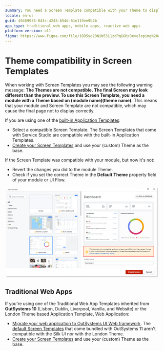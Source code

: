 ```yaml
---
summary: You need a Screen Template compatible with your Theme to display the final page properly.
locale: en-us
guid: 40469935-043c-4248-b54d-61e119ee9b2b
app_type: traditional web apps, mobile apps, reactive web apps
platform-version: o11
figma: https://www.figma.com/file/iBD5yo23NiW53L1zdPqGGM/Developing%20an%20Application?node-id=186:45
---
```


# Theme compatibility in Screen Templates

<a id="helpid-30171"></a>

When working with Screen Templates you may see the following warning message: **The Themes are not compatible. The final Screen may look different than the preview. To use this Screen Template, you need a module with a Theme based on (module name)\(theme name).** This means that your module and Screen Template are not compatible, which may cause the final page not to display correctly.

If you are using one of the [built-in Application Templates](<../../application-templates/intro.md>):

* Select a compatible Screen Template. The Screen Templates that come with Service Studio are compatible with the built-in Application Templates.
* [Create your Screen Templates](<../screen-templates-create/intro.md>) and use your (custom) Theme as the base.

If the Screen Template was compatible with your module, but now it's not:
 
* Revert the changes you did to the module Theme. 
* Check if you set the correct Theme in the **Default Theme** property field of your module or UI Flow.

![Screenshot of a warning message indicating theme incompatibility with screen templates in Service Studio](images/template-layout-theme-mismatch.png "Theme Compatibility Warning")

## Traditional Web Apps

If you're using one of the Traditional Web App Templates inherited from **OutSystems 10** (Lisbon, Dublin, Liverpool, Vanilla, and Website) or the London Theme based Application Template, Web Application:

* [Migrate your web application to OutSystems UI Web framework](<https://success.outsystems.com/Support/Enterprise_Customers/Upgrading/Migrating_UI_of_the_Silk_Web_applications_to_OutSystems_UI_Framework>). The [default Screen Templates](<https://www.outsystems.com/outsystems-ui/screens/>) that come bundled with OutSystems 11 aren't compatible with the Silk UI nor with the London Theme.
* [Create your Screen Templates](<../screen-templates-create/intro.md>) and use your (custom) Theme as the base.
